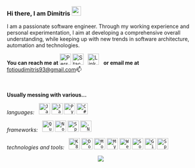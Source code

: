 ### Hi there, I am Dimitris <img src="https://media.giphy.com/media/hvRJCLFzcasrR4ia7z/giphy.gif" width="25px">

I am a passionate software engineer. Τhrough my working experience and personal experimentation, I aim at developing a comprehensive overall understanding, while keeping up with new trends in software architecture, automation and technologies.

**You can reach me at** 
[<img alt="Personal website" title="Personal website" width="30px" src="https://www.dfotiou.gr/wp-content/uploads/2020/07/logo_transparent.png"/>](https://www.dfotiou.gr)
[<img alt="StackOverflow profile" title="StackOverflow profile" width="30px" src="https://upload.wikimedia.org/wikipedia/commons/thumb/e/ef/Stack_Overflow_icon.svg/768px-Stack_Overflow_icon.svg.png"/>](https://stackoverflow.com/users/11680294/fotiou-d)
&nbsp;
[<img alt="Linkedin profile" title="Linkedin profile" width="30px" src="https://raw.githubusercontent.com/peterthehan/peterthehan/master/assets/linkedin.svg"/>](https://www.linkedin.com/in/dimitris-fotiou/)
&nbsp;
**or email me at** 
<a href="mailto:webmaster@example.com">
  fotioudimitris93@gmail.com📫
</a>

<br>

**Usually messing with various...**

*languages:*
&nbsp;
<code><a href=#><img height="30" alt="Java" title="Java" src="https://user-images.githubusercontent.com/25181517/117201156-9a724800-adec-11eb-9a9d-3cd0f67da4bc.png"></a></code>
<code><a href=#><img height="30" alt="Javascript" title="Javascript" src="https://user-images.githubusercontent.com/25181517/117447155-6a868a00-af3d-11eb-9cfe-245df15c9f3f.png"></a></code>
<code><a href=#><img height="30" alt="Python" title="Python" src="https://user-images.githubusercontent.com/25181517/183423507-c056a6f9-1ba8-4312-a350-19bcbc5a8697.png"></a></code>
<code><a href=#><img height="30" alt="C#" title="C#" src="https://user-images.githubusercontent.com/25181517/121405384-444d7300-c95d-11eb-959f-913020d3bf90.png"></a></code>

*frameworks:*
&nbsp;
<code><a href=#><img height="30" alt="Quarkus" title="Quarkus" src="https://user-images.githubusercontent.com/25181517/183892781-61ed6416-4a2c-4061-8240-e6a23e1d7b09.png"></a></code>
<code><a href=#><img height="30" alt="Nodejs" title="Nodejs" src="https://user-images.githubusercontent.com/25181517/183568594-85e280a7-0d7e-4d1a-9028-c8c2209e073c.png"></a></code>
<code><a href=#><img height="30" alt="Spring" title="Spring" src="https://user-images.githubusercontent.com/25181517/117201470-f6d56780-adec-11eb-8f7c-e70e376cfd07.png"></a></code>
<code><a href=#><img height="30" alt=".Net" title=".Net" src="https://icon-library.com/images/vb-net-icon/vb-net-icon-1.jpg"></a></code>

*technologies and tools:*
&nbsp;
<code><a href=#><img height="30" alt="K8s" title="K8s" src="https://user-images.githubusercontent.com/25181517/182534006-037f08b5-8e7b-4e5f-96b6-5d2a5558fa85.png"></a></code>
<code><a href=#><img height="30" alt="Docker" title="Docker" src="https://user-images.githubusercontent.com/25181517/117207330-263ba280-adf4-11eb-9b97-0ac5b40bc3be.png"></a></code>
<code><a href=#><img height="30" alt="MongoDb" title="MongoDb" src="https://user-images.githubusercontent.com/25181517/182884177-d48a8579-2cd0-447a-b9a6-ffc7cb02560e.png"></a></code>
<code><a href=#><img height="30" alt="MySQL" title="MySQL" src="https://user-images.githubusercontent.com/25181517/183896128-ec99105a-ec1a-4d85-b08b-1aa1620b2046.png"></a></code>
<code><a href=#><img height="30" alt="WebRTC" title="WebRTC" src="https://sdtimes.com/wp-content/uploads/2017/11/webrtc.png"></a></code>
<code><a href=#><img height="30" alt="Socket.io" title="Socket.io" src="https://upload.wikimedia.org/wikipedia/commons/9/96/Socket-io.svg"></a></code>
<code><a href=#><img height="30" alt="Git" title="Git" src="https://user-images.githubusercontent.com/25181517/192108372-f71d70ac-7ae6-4c0d-8395-51d8870c2ef0.png"></a></code>
<code><a href=#><img height="30" alt="SparQL" title="SparQL" src="https://cygri.github.io/rdf-logos/png/sparql-48.png"></a></code>

<p align="center"> <img src="https://github-readme-stats.vercel.app/api?username=fotioudim&&show_icons=true&title_color=ffffff&icon_color=bb2acf&text_color=daf7dc&bg_color=151515">
